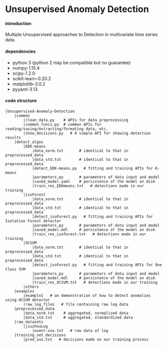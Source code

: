 # Unsupervised Anomaly Detection

#### introduction
Multiple Unsupervised approaches to Detection in multivariate time series data.

#### dependencies
- python 3 (python 2 may be compatible but no guarantee)
- numpy-1.15.4
- scipy-1.2.0
- scikit-learn-0.20.2
- matplotlib-3.0.2
- pyyaml-3.13

#### code structure
    |Unsupervised-Anomaly-Detection
        |common
            |clean_data.py    # APIs for data preprocessing
            |common_funcs.py  # common APIs for reading/saving/extracting/formating data, etc.
            |show_decisions.py   # A simple API for showing detection results
        |detect_algos
            |EDK-means
                |data_norm.txt       # identical to that in preprocessed_data
                |data_std.txt        # identical to that in preprocessed_data
                |detect_EDK-means.py   # fitting and training APIs for K-means
                |parameters.py       # parameters of data input and model
                |saved_model.yaml    # persistence of the model on disk
                |train_res_EDKmeans.txt   # detections made in our training
            |isoForest
                |data_norm.txt       # identical to that in preprocessed_data
                |data_std.txt        # identical to that in preprocessed_data
                |detect_isoForest.py   # fitting and training APIs for Isolation Forest detector
                |parameters.py       # parameters of data input and model
                |saved_model.mdl     # persistence of the model on disk
                |train_res_isoforest.txt   # detections made in our training
            |OCSVM
                |data_norm.txt       # identical to that in preprocessed_data
                |data_std.txt        # identical to that in preprocessed_data
                |detect_isoForest.py   # fitting and training APIs for One Class SVM
                |parameters.py       # parameters of data input and model
                |saved_model.mdl     # persistence of the model on disk
                |train_res_OCSVM.txt   # detections made in our training
            |others
        |examples
            |example1   # an demonstration of how to detect anomalies using OCSVM detector
            |raw_log_files   # file containing raw log data
        |preprocessed_data
            |data_norm.txt    # aggregated, normalized data
            |data_std.txt     # aggregated, standardized data
        |raw_datasets
            |jiuzhouLog
                |event-xxx.txt   # raw data of log
        |training_set_decisions
            |pred_xxx.txt   # decisions made on our training process

